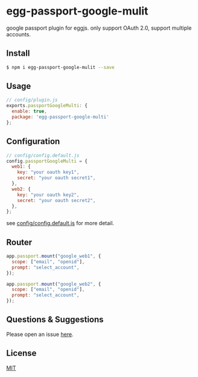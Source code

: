 # egg-passport-google-mulit

google passport plugin for eggjs. only support OAuth 2.0, support multiple accounts.

## Install

```bash
$ npm i egg-passport-google-mulit --save
```

## Usage

```js
// config/plugin.js
exports.passportGoogleMulti: {
  enable: true,
  package: 'egg-passport-google-multi'
};
```

## Configuration

```js
// config/config.default.js
config.passportGoogleMulti = {
  web1: {
    key: "your oauth key1",
    secret: "your oauth secret1",
  },
  web2: {
    key: "your oauth key2",
    secret: "your oauth secret2",
  },
};
```

see [config/config.default.js](config/config.default.js) for more detail.

## Router

```js
app.passport.mount("google_web1", {
  scope: ["email", "openid"],
  prompt: "select_account",
});

app.passport.mount("google_web2", {
  scope: ["email", "openid"],
  prompt: "select_account",
});
```

## Questions & Suggestions

Please open an issue [here](https://github.com/xbears/egg-passport-google-multi/issues).

## License

[MIT](LICENSE.txt)
